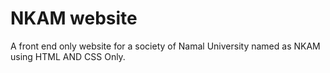 # NKAM website
 A front end only website for a society of Namal University named as NKAM using HTML AND CSS Only.
